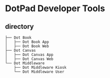 # DotPad Developer Tools

## directory
```
├── Dot Book
│   ├── Dot Book App
│   ├── Dot Book Web
├── Dot Canvas
│   ├── Dot Canvas App
│   ├── Dot Canvas Web
└── Dot Middleware
    ├── Dot Middleware Kiosk
    └── Dot Middleware User
```

